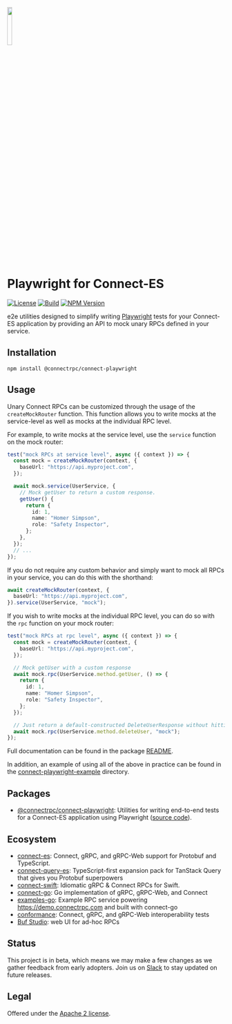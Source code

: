 <img src=".github/connect-logo.png" width="15%" />

Playwright for Connect-ES
============

[![License](https://img.shields.io/github/license/connectrpc/connect-playwright-es?color=blue)](./LICENSE)  [![Build](https://github.com/connectrpc/connect-playwright-es/actions/workflows/ci.yaml/badge.svg?branch=main)](https://github.com/connectrpc/connect-playwright-es/actions/workflows/ci.yaml) [![NPM Version](https://img.shields.io/npm/v/@connectrpc/connect-playwright/latest?color=green&label=%40connectrpc%2Fconnect-playwright)](https://www.npmjs.com/package/@connectrpc/connect-playwright) 

e2e utilities designed to simplify writing [Playwright](https://playwright.dev) tests for your Connect-ES application by providing
an API to mock unary RPCs defined in your service.

## Installation

```
npm install @connectrpc/connect-playwright
```

## Usage

Unary Connect RPCs can be customized through the usage of the `createMockRouter` function. This function allows you to
write mocks at the service-level as well as mocks at the individual RPC level.

For example, to write mocks at the service level, use the `service` function on the mock router:

```typescript
test("mock RPCs at service level", async ({ context }) => {
  const mock = createMockRouter(context, {
    baseUrl: "https://api.myproject.com",
  });

  await mock.service(UserService, {
    // Mock getUser to return a custom response.
    getUser() {
      return {
        id: 1,
        name: "Homer Simpson",
        role: "Safety Inspector",
      };
    },
  });
  // ...
});
```

If you do not require any custom behavior and simply want to mock all RPCs in your service, you can do this with
the shorthand:

```typescript
await createMockRouter(context, {
  baseUrl: "https://api.myproject.com",
}).service(UserService, "mock");
```

If you wish to write mocks at the individual RPC level, you can do so with the `rpc` function on your mock router:

```typescript
test("mock RPCs at rpc level", async ({ context }) => {
  const mock = createMockRouter(context, {
    baseUrl: "https://api.myproject.com",
  });

  // Mock getUser with a custom response
  await mock.rpc(UserService.method.getUser, () => {
    return {
      id: 1,
      name: "Homer Simpson",
      role: "Safety Inspector",
    };
  });

  // Just return a default-constructed DeleteUserResponse without hitting the actual RPC.
  await mock.rpc(UserService.method.deleteUser, "mock");
});
```

Full documentation can be found in the package [README](packages/connect-playwright).

In addition, an example of using all of the above in practice can be found in the [connect-playwright-example](https://github.com/connectrpc/connect-playwright-es/tree/main/packages/connect-playwright-example)
directory.

## Packages

- [@connectrpc/connect-playwright](https://www.npmjs.com/package/@connectrpc/connect-playwright):
  Utilities for writing end-to-end tests for a Connect-ES application using Playwright ([source code](packages/connect-playwright)).

## Ecosystem

* [connect-es](https://github.com/connectrpc/connect-es):
  Connect, gRPC, and gRPC-Web support for Protobuf and TypeScript.
* [connect-query-es](https://github.com/connectrpc/connect-query-es):
  TypeScript-first expansion pack for TanStack Query that gives you Protobuf superpowers
* [connect-swift](https://github.com/connectrpc/connect-swift):
  Idiomatic gRPC & Connect RPCs for Swift.
* [connect-go](https://github.com/connectrpc/connect-go):
  Go implementation of gRPC, gRPC-Web, and Connect
* [examples-go](https://github.com/connectrpc/examples-go):
  Example RPC service powering https://demo.connectrpc.com and built with connect-go
* [conformance](https://github.com/connectrpc/conformance):
  Connect, gRPC, and gRPC-Web interoperability tests
* [Buf Studio](https://buf.build/studio): web UI for ad-hoc RPCs

## Status

This project is in beta, which means we may make a few changes as we gather feedback from early adopters.
Join us on [Slack](https://buf.build/links/slack) to stay updated on future releases.

## Legal

Offered under the [Apache 2 license](./LICENSE).
